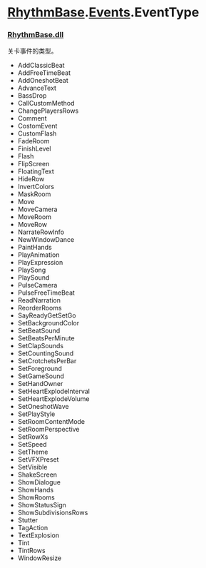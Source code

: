 # [RhythmBase](../../RhythmToolkit.md).[Events](../namespace/Events.md).EventType  
### [RhythmBase.dll](../assembly/RhythmBase.md)
关卡事件的类型。  

- AddClassicBeat
- AddFreeTimeBeat
- AddOneshotBeat
- AdvanceText
- BassDrop
- CallCustomMethod
- ChangePlayersRows
- Comment
- CostomEvent
- CustomFlash
- FadeRoom
- FinishLevel
- Flash
- FlipScreen
- FloatingText
- HideRow
- InvertColors
- MaskRoom
- Move
- MoveCamera
- MoveRoom
- MoveRow
- NarrateRowInfo
- NewWindowDance
- PaintHands
- PlayAnimation
- PlayExpression
- PlaySong
- PlaySound
- PulseCamera
- PulseFreeTimeBeat
- ReadNarration
- ReorderRooms
- SayReadyGetSetGo
- SetBackgroundColor
- SetBeatSound
- SetBeatsPerMinute
- SetClapSounds
- SetCountingSound
- SetCrotchetsPerBar
- SetForeground
- SetGameSound
- SetHandOwner
- SetHeartExplodeInterval
- SetHeartExplodeVolume
- SetOneshotWave
- SetPlayStyle
- SetRoomContentMode
- SetRoomPerspective
- SetRowXs
- SetSpeed
- SetTheme
- SetVFXPreset
- SetVisible
- ShakeScreen
- ShowDialogue
- ShowHands
- ShowRooms
- ShowStatusSign
- ShowSubdivisionsRows
- Stutter
- TagAction
- TextExplosion
- Tint
- TintRows
- WindowResize